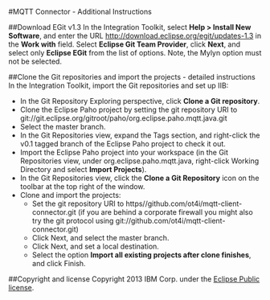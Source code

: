 #MQTT Connector - Additional Instructions

##Download EGit v1.3
In the Integration Toolkit, select **Help > Install New Software**, and enter the URL http://download.eclipse.org/egit/updates-1.3 in the **Work with** field. Select **Eclipse Git Team Provider**, click **Next**, and select only **Eclipse EGit** from the list of options. Note, the Mylyn option must not be selected.

##Clone the Git repositories and import the projects - detailed instructions
In the Integration Toolkit, import the Git repositories and set up IIB:

* In the Git Repository Exploring perspective, click **Clone a Git repository**.
* Clone the Eclipse Paho project by setting the git repository URI to git://git.eclipse.org/gitroot/paho/org.eclipse.paho.mqtt.java.git 
* Select the master branch.
* In the Git Repositories view, expand the Tags section, and right-click the v0.1 tagged branch of the Eclipse Paho project to check it out.
* Import the Eclipse Paho project into your workspace (in the Git Repositories view, under org.eclipse.paho.mqtt.java, right-click Working Directory and select **Import Projects**). 
* In the Git Repositories view, click the **Clone a Git Repository** icon on the toolbar at the top right of the window.
* Clone and import the projects:
  * Set the git repository URI to https//github.com/ot4i/mqtt-client-connector.git
   (if you are behind a corporate firewall you might also try the git protocol using git://github.com/ot4i/mqtt-client-connector.git)
  * Click Next, and select the master branch.
  * Click Next, and set a local destination.
  * Select the option **Import all existing projects after clone finishes**, and click Finish. 

##Copyright and license
Copyright 2013 IBM Corp. under the [Eclipse Public license](http://www.eclipse.org/legal/epl-v10.html).
